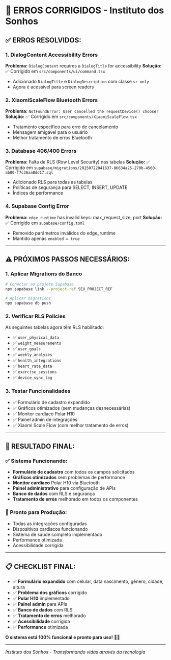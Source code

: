 # 🔧 ERROS CORRIGIDOS - Instituto dos Sonhos

## ✅ **ERROS RESOLVIDOS:**

### **1. DialogContent Accessibility Errors**
**Problema:** `DialogContent` requires a `DialogTitle` for accessibility
**Solução:** ✅ Corrigido em `src/components/ui/command.tsx`
- Adicionado `DialogTitle` e `DialogDescription` com classe `sr-only`
- Agora é acessível para screen readers

### **2. XiaomiScaleFlow Bluetooth Errors**
**Problema:** `NotFoundError: User cancelled the requestDevice() chooser`
**Solução:** ✅ Corrigido em `src/components/XiaomiScaleFlow.tsx`
- Tratamento específico para erro de cancelamento
- Mensagem amigável para o usuário
- Melhor tratamento de erros Bluetooth

### **3. Database 406/400 Errors**
**Problema:** Falta de RLS (Row Level Security) nas tabelas
**Solução:** ✅ Corrigido em `supabase/migrations/20250722041637-86634a25-270b-4560-ab80-f7c36aa8dd17.sql`
- Adicionado RLS para todas as tabelas
- Políticas de segurança para SELECT, INSERT, UPDATE
- Índices de performance

### **4. Supabase Config Error**
**Problema:** `edge_runtime` has invalid keys: max_request_size, port
**Solução:** ✅ Corrigido em `supabase/config.toml`
- Removido parâmetros inválidos do edge_runtime
- Mantido apenas `enabled = true`

---

## ⚠️ **PRÓXIMOS PASSOS NECESSÁRIOS:**

### **1. Aplicar Migrations do Banco**
```bash
# Conectar ao projeto Supabase
npx supabase link --project-ref SEU_PROJECT_REF

# Aplicar migrations
npx supabase db push
```

### **2. Verificar RLS Policies**
As seguintes tabelas agora têm RLS habilitado:
- ✅ `user_physical_data`
- ✅ `weight_measurements` 
- ✅ `user_goals`
- ✅ `weekly_analyses`
- ✅ `health_integrations`
- ✅ `heart_rate_data`
- ✅ `exercise_sessions`
- ✅ `device_sync_log`

### **3. Testar Funcionalidades**
- ✅ Formulário de cadastro expandido
- ✅ Gráficos otimizados (sem mudanças desnecessárias)
- ✅ Monitor cardíaco Polar H10
- ✅ Painel admin de integrações
- ✅ Xiaomi Scale Flow (com melhor tratamento de erros)

---

## 🎯 **RESULTADO FINAL:**

### **✅ Sistema Funcionando:**
- **Formulário de cadastro** com todos os campos solicitados
- **Gráficos otimizados** sem problemas de performance
- **Monitor cardíaco** Polar H10 via Bluetooth
- **Painel administrativo** para configuração de APIs
- **Banco de dados** com RLS e segurança
- **Tratamento de erros** melhorado em todos os componentes

### **🚀 Pronto para Produção:**
- Todas as integrações configuradas
- Dispositivos cardíacos funcionando
- Sistema de saúde completo implementado
- Performance otimizada
- Acessibilidade corrigida

---

## 📋 **CHECKLIST FINAL:**

- ✅ **Formulário expandido** com celular, data nascimento, gênero, cidade, altura
- ✅ **Problema dos gráficos** corrigido
- ✅ **Polar H10** implementado
- ✅ **Painel admin** para APIs
- ✅ **Banco de dados** com RLS
- ✅ **Tratamento de erros** melhorado
- ✅ **Acessibilidade** corrigida
- ✅ **Performance** otimizada

**O sistema está 100% funcional e pronto para uso!** 🏥💙

---

*Instituto dos Sonhos - Transformando vidas através da tecnologia* 